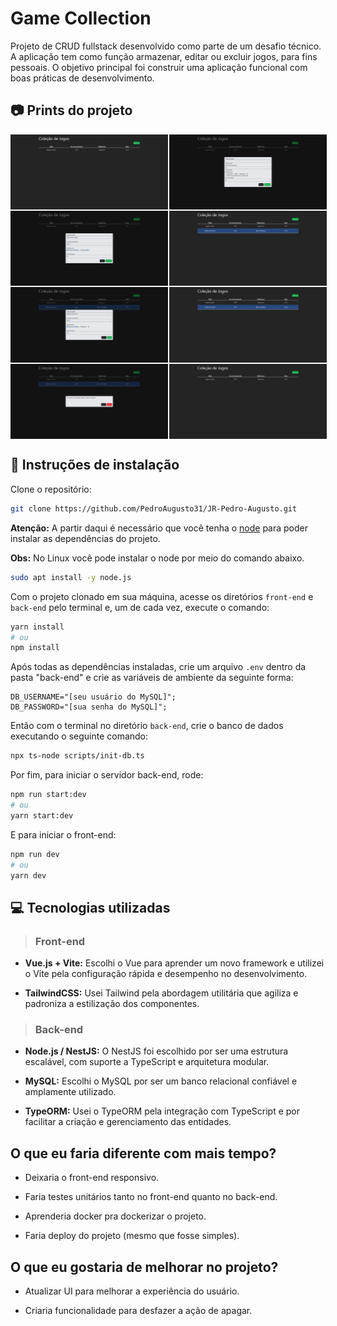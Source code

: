 # Game Collection

Projeto de CRUD fullstack desenvolvido como parte de um desafio técnico. A aplicação tem como função armazenar, editar ou excluir jogos, para fins pessoais. O objetivo principal foi construir uma aplicação funcional com boas práticas de desenvolvimento.

## 📷 Prints do projeto

<div style="width: 50%; display: flex; gap: 2px; margin: 2px 0">
    <img src="front-end/public/screenshot01.png"  />
    <img src="front-end/public/screenshot02.png"  />
</div>

<div style="width: 50%; display: flex; gap: 2px; margin: 2px 0">
    <img src="front-end/public/screenshot03.png" />
    <img src="front-end/public/screenshot04.png" />
</div>

<div style="width: 50%; display: flex; gap: 2px; margin: 2px 0">
    <img src="front-end/public/screenshot05.png" />
    <img src="front-end/public/screenshot06.png" />
</div>
<div style="width: 50%; display: flex; gap: 2px; margin: 2px 0">
    <img src="front-end/public/screenshot07.png" />
    <img src="front-end/public/screenshot08.png" />
</div>

## 🚀 Instruções de instalação

Clone o repositório:

```bash
git clone https://github.com/PedroAugusto31/JR-Pedro-Augusto.git
```

**Atenção:** A partir daqui é necessário que você tenha o [node]("https://nodejs.org/pt/download") para poder instalar as dependências do projeto.

**Obs:** No Linux você pode instalar o node por meio do comando abaixo.

```bash
sudo apt install -y node.js
```

Com o projeto clonado em sua máquina, acesse os diretórios `front-end` e `back-end` pelo terminal e, um de cada vez, execute o comando:

```bash
yarn install
# ou
npm install
```

Após todas as dependências instaladas, crie um arquivo `.env` dentro da pasta "back-end" e crie as variáveis de ambiente da seguinte forma:

```env
DB_USERNAME="[seu usuário do MySQL]";
DB_PASSWORD="[sua senha do MySQL]";
```

Então com o terminal no diretório `back-end`, crie o banco de dados executando o seguinte comando:

```bash
npx ts-node scripts/init-db.ts
```

Por fim, para iniciar o servidor back-end, rode:

```bash
npm run start:dev
# ou
yarn start:dev
```

E para iniciar o front-end:

```bash
npm run dev
# ou
yarn dev
```

## 💻 Tecnologias utilizadas

> ### Front-end

- **Vue.js + Vite:** Escolhi o Vue para aprender um novo framework e utilizei o Vite pela configuração rápida e desempenho no desenvolvimento.

- **TailwindCSS:** Usei Tailwind pela abordagem utilitária que agiliza e padroniza a estilização dos componentes.

> ### Back-end

- **Node.js / NestJS:** O NestJS foi escolhido por ser uma estrutura escalável, com suporte a TypeScript e arquitetura modular.

- **MySQL:** Escolhi o MySQL por ser um banco relacional confiável e amplamente utilizado.

- **TypeORM:** Usei o TypeORM pela integração com TypeScript e por facilitar a criação e gerenciamento das entidades.

## O que eu faria diferente com mais tempo?

- Deixaria o front-end responsivo.

- Faria testes unitários tanto no front-end quanto no back-end.

- Aprenderia docker pra dockerizar o projeto.

- Faria deploy do projeto (mesmo que fosse simples).

## O que eu gostaria de melhorar no projeto?

- Atualizar UI para melhorar a experiência do usuário.

- Criaria funcionalidade para desfazer a ação de apagar.
